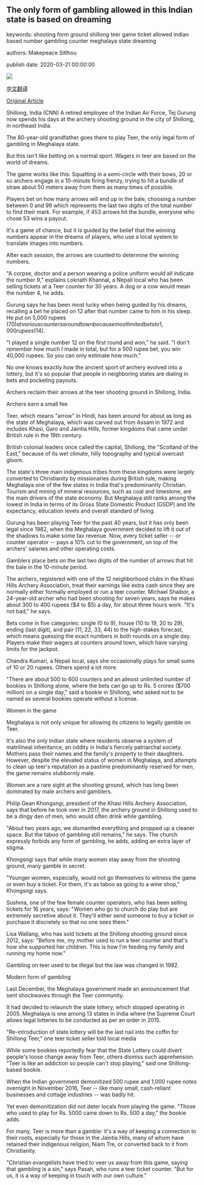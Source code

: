 ## The only form of gambling allowed in this Indian state is based on dreaming

keywords: shooting form ground shillong teer game ticket allowed indian based number gambling counter meghalaya state dreaming

authors: Makepeace Sitlhou

publish date: 2020-03-21 00:00:00

![](https://cdn.cnn.com/cnnnext/dam/assets/200220123500-teer-india-02-super-tease.jpg)

[中文翻译](The%20only%20form%20of%20gambling%20allowed%20in%20this%20Indian%20state%20is%20based%20on%20dreaming_zh.md)

[Original Article](https://edition.cnn.com/2020/03/21/india/teer-gambling-india-intl-hnk/index.html)

Shillong, India (CNN) A retired employee of the Indian Air Force, Tej Gurung now spends his days at the archery shooting ground in the city of Shillong, in northeast India.

The 80-year-old grandfather goes there to play Teer, the only legal form of gambling in Meghalaya state.

But this isn't like betting on a normal sport. Wagers in teer are based on the world of dreams.

The game works like this: Squatting in a semi-circle with their bows, 20 or so archers engage in a 10-minute firing frenzy, trying to hit a bundle of straw about 50 meters away from them as many times of possible.

Players bet on how many arrows will end up in the bale, choosing a number between 0 and 99 which represents the last two digits of the total number to find their mark. For example, if 453 arrows hit the bundle, everyone who chose 53 wins a payout.

It's a game of chance, but it is guided by the belief that the winning numbers appear in the dreams of players, who use a local system to translate images into numbers.

After each session, the arrows are counted to determine the winning numbers.

"A corpse, doctor and a person wearing a police uniform would all indicate the number 9," explains Loknath Khannal, a Nepali local who has been selling tickets at a Teer counter for 30 years. A dog or a cow would mean the number 4, he adds.

Gurung says he has been most lucky when being guided by his dreams, recalling a bet he placed on 12 after that number came to him in his sleep. He put on 5,000 rupees ($70) at various counters around town because most limited bets to 1,000 rupees ($14).

"I played a single number 12 on the first round and won," he said. "I don't remember how much I made in total, but for a 500 rupee bet, you win 40,000 rupees. So you can only estimate how much."

No one knows exactly how the ancient sport of archery evolved into a lottery, but it's so popular that people in neighboring states are dialing in bets and pocketing payouts.

Archers reclaim their arrows at the teer shooting ground in Shillong, India.

Archers earn a small fee

Teer, which means "arrow" in Hindi, has been around for about as long as the state of Meghalaya, which was carved out from Assam in 1972 and includes Khasi, Garo and Jaintia Hills, former kingdoms that came under British rule in the 19th century.

British colonial leaders once called the capital, Shillong, the "Scotland of the East," because of its wet climate, hilly topography and typical overcast gloom.

The state's three main indigenous tribes from these kingdoms were largely converted to Christianity by missionaries during British rule, making Meghalaya one of the few states in India that's predominantly Christian. Tourism and mining of mineral resources, such as coal and limestone, are the main drivers of the state economy. But Meghalaya still ranks among the lowest in India in terms of its Gross State Domestic Product (GSDP) and life expectancy, education levels and overall standard of living.

Gurung has been playing Teer for the past 40 years, but it has only been legal since 1982, when the Meghalaya government decided to lift it out of the shadows to make some tax revenue. Now, every ticket seller -- or counter operator -- pays a 10% cut to the government, on top of the archers' salaries and other operating costs.

Gamblers place bets on the last two digits of the number of arrows that hit the bale in the 10-minute period.

The archers, registered with one of the 12 neighborhood clubs in the Khasi Hills Archery Association, treat their earnings like extra cash since they are normally either formally employed or run a teer counter. Michael Shaibor, a 24-year-old archer who had been shooting for seven years, says he makes about 300 to 400 rupees ($4 to $5) a day, for about three hours work. "It's not bad," he says.

Bets come in five categories: single (0 to 9), house (10 to 19, 20 to 29), ending (last digit), and pair (11, 22, 33, 44) to the high-stakes forecast, which means guessing the exact numbers in both rounds on a single day. Players make their wagers at counters around town, which have varying limits for the jackpot.

Chandra Kumari, a Nepali local, says she occasionally plays for small sums of 10 or 20 rupees. Others spend a lot more.

"There are about 500 to 600 counters and an almost unlimited number of bookies in Shillong alone, where the bets can go up to Rs. 5 crores ($700 million) on a single day," said a bookie in Shillong, who asked not to be named as several bookies operate without a license.

Women in the game

Meghalaya is not only unique for allowing its citizens to legally gamble on Teer.

It's also the only Indian state where residents observe a system of matrilineal inheritance, an oddity in India's fiercely patriarchal society. Mothers pass their names and the family's property to their daughters. However, despite the elevated status of women in Meghalaya, and attempts to clean up teer's reputation as a pastime predominantly reserved for men, the game remains stubbornly male.

Women are a rare sight at the shooting ground, which has long been dominated by male archers and gamblers.

Philip Gean Khongsngi, president of the Khasi Hills Archery Association, says that before he took over in 2017, the archery ground in Shillong used to be a dingy den of men, who would often drink while gambling.

"About two years ago, we dismantled everything and propped up a cleaner space. But the taboo of gambling still remains," he says. The church expressly forbids any form of gambling, he adds, adding an extra layer of stigma.

Khongsngi says that while many women stay away from the shooting ground, many gamble in secret.

"Younger women, especially, would not go themselves to witness the game or even buy a ticket. For them, it's as taboo as going to a wine shop," Khongsngi says.

Sushma, one of the few female counter operators, who has been selling tickets for 16 years, says: "Women who go to church do play but are extremely secretive about it. They'll either send someone to buy a ticket or purchase it discretely so that no one sees them."

Lisa Wallang, who has sold tickets at the Shillong shooting ground since 2012, says: "Before me, my mother used to run a teer counter and that's how she supported her children. This is how I'm feeding my family and running my home now."

Gambling on teer used to be illegal but the law was changed in 1982.

Modern form of gambling

Last December, the Meghalaya government made an announcement that sent shockwaves through the Teer community.

It had decided to relaunch the state lottery, which stopped operating in 2005. Meghalaya is one among 13 states in India where the Supreme Court allows legal lotteries to be conducted as per an order in 2015.

"Re-introduction of state lottery will be the last nail into the coffin for Shillong Teer," one teer ticket seller told local media

While some bookies reportedly fear that the State Lottery could divert people's loose change away from Teer, others dismiss such apprehension. "Teer is like an addiction so people can't stop playing," said one Shillong-based bookie.

When the Indian government demonitized 500 rupee and 1,000 rupee notes overnight in November 2016, Teer -- like many small, cash-reliant businesses and cottage industries -- was badly hit.

Yet even demonitization did not deter locals from playing the game. "Those who used to play for Rs. 5000 came down to Rs. 500 a day," the bookie adds.

For many, Teer is more than a gamble: it's a way of keeping a connection to their roots, especially for those in the Jaintia Hills, many of whom have retained their indigenous religion, Niam Tre, or converted back to it from Christianity.

"Christian evangelists have tried to veer us away from this game, saying that gambling is a sin," says Pasah, who runs a teer ticket counter. "But for us, it is a way of keeping in touch with our own culture."